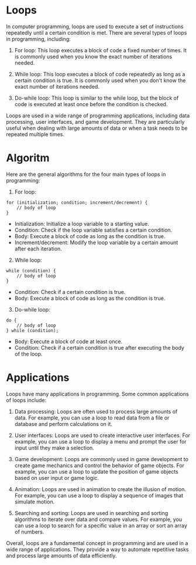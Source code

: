 # Loops
In computer programming, loops are used to execute a set of instructions repeatedly until a certain condition is met. There are several types of loops in programming, including:

1. For loop: This loop executes a block of code a fixed number of times. It is commonly used when you know the exact number of iterations needed.

2. While loop: This loop executes a block of code repeatedly as long as a certain condition is true. It is commonly used when you don't know the exact number of iterations needed.

3. Do-while loop: This loop is similar to the while loop, but the block of code is executed at least once before the condition is checked.

Loops are used in a wide range of programming applications, including data processing, user interfaces, and game development. They are particularly useful when dealing with large amounts of data or when a task needs to be repeated multiple times.
# Algoritm
Here are the general algorithms for the four main types of loops in programming:

1. For loop:

```
for (initialization; condition; increment/decrement) {
    // body of loop
}
```

- Initialization: Initialize a loop variable to a starting value.
- Condition: Check if the loop variable satisfies a certain condition.
- Body: Execute a block of code as long as the condition is true.
- Increment/decrement: Modify the loop variable by a certain amount after each iteration.

2. While loop:

```
while (condition) {
    // body of loop
}
```

- Condition: Check if a certain condition is true.
- Body: Execute a block of code as long as the condition is true.

3. Do-while loop:

```
do {
    // body of loop
} while (condition);
```

- Body: Execute a block of code at least once.
- Condition: Check if a certain condition is true after executing the body of the loop.




# Applications
Loops have many applications in programming. Some common applications of loops include:

1. Data processing: Loops are often used to process large amounts of data. For example, you can use a loop to read data from a file or database and perform calculations on it.

2. User interfaces: Loops are used to create interactive user interfaces. For example, you can use a loop to display a menu and prompt the user for input until they make a selection.

3. Game development: Loops are commonly used in game development to create game mechanics and control the behavior of game objects. For example, you can use a loop to update the position of game objects based on user input or game logic.

4. Animation: Loops are used in animation to create the illusion of motion. For example, you can use a loop to display a sequence of images that simulate motion.

5. Searching and sorting: Loops are used in searching and sorting algorithms to iterate over data and compare values. For example, you can use a loop to search for a specific value in an array or sort an array of numbers.

Overall, loops are a fundamental concept in programming and are used in a wide range of applications. They provide a way to automate repetitive tasks and process large amounts of data efficiently.


